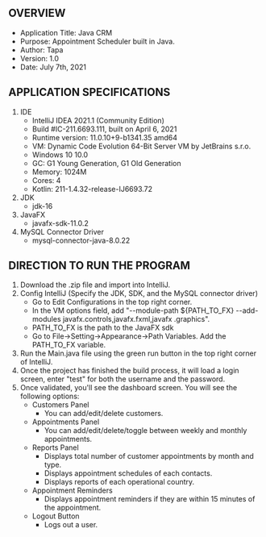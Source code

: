 ## OVERVIEW
- Application Title: Java CRM
- Purpose: Appointment Scheduler built in Java.
- Author: Tapa
- Version: 1.0
- Date: July 7th, 2021


## APPLICATION SPECIFICATIONS
1. IDE 
   * IntelliJ IDEA 2021.1 (Community Edition)
   * Build #IC-211.6693.111, built on April 6, 2021
   * Runtime version: 11.0.10+9-b1341.35 amd64
   * VM: Dynamic Code Evolution 64-Bit Server VM by JetBrains s.r.o.
   * Windows 10 10.0
   * GC: G1 Young Generation, G1 Old Generation
   * Memory: 1024M
   * Cores: 4
   * Kotlin: 211-1.4.32-release-IJ6693.72
2. JDK
   * jdk-16
3. JavaFX                     
   * javafx-sdk-11.0.2
4. MySQL Connector Driver     
   * mysql-connector-java-8.0.22


## DIRECTION TO RUN THE PROGRAM
1. Download the .zip file and import into IntelliJ.
2. Config IntelliJ (Specify the JDK, SDK, and the MySQL connector driver)
   * Go to Edit Configurations in the top right corner.
   * In the VM options field, add "--module-path ${PATH_TO_FX} --add-modules javafx.controls,javafx.fxml,javafx
   .graphics".
   * PATH_TO_FX is the path to the JavaFX sdk
   * Go to File->Setting->Appearance->Path Variables. Add the PATH_TO_FX variable.
3. Run the Main.java file using the green run button in the top right corner of IntelliJ.
4. Once the project has finished the build process, it will load a login screen, enter "test" for both the username and
the password.
5. Once validated, you'll see the dashboard screen. You will see the following options:
   * Customers Panel
      - You can add/edit/delete customers.
   * Appointments Panel
      - You can add/edit/delete/toggle between weekly and monthly appointments.
   * Reports Panel
      - Displays total number of customer appointments by month and type.
      - Displays appointment schedules of each contacts.
      - Displays reports of each operational country.
   * Appointment Reminders
      - Displays appointment reminders if they are within 15 minutes of the appointment.
   * Logout Button
      - Logs out a user.